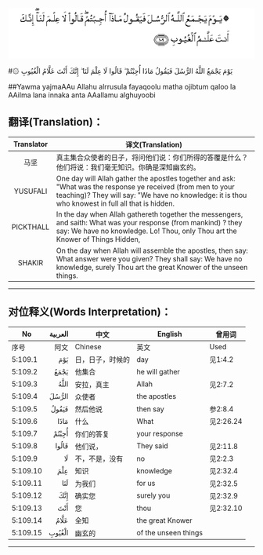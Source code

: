 ![005:109](images/005_109.gif)

#۞ يَوْمَ يَجْمَعُ اللَّهُ الرُّسُلَ فَيَقُولُ مَاذَا أُجِبْتُمْ ۖ قَالُوا لَا عِلْمَ لَنَا ۖ إِنَّكَ أَنْتَ عَلَّامُ الْغُيُوبِ 

##Yawma yajmaAAu Allahu alrrusula fayaqoolu matha ojibtum qaloo la AAilma lana innaka anta AAallamu alghuyoobi 

## 翻译(Translation)：

| Translator | 译文(Translation)                                            |
| :--------: | ------------------------------------------------------------ |
|    马坚    | 真主集合众使者的日子，将问他们说：你们所得的答覆是什么？他们将说：我们毫无知识。你确是深知幽玄的。 |
|  YUSUFALI  | One day will Allah gather the apostles together and ask: "What was the response ye received (from men to your teaching)? They will say: "We have no knowledge: it is thou who knowest in full all that is hidden. |
| PICKTHALL  | In the day when Allah gathereth together the messengers, and saith: What was your response (from mankind) ? they say: We have no knowledge. Lo! Thou, only Thou art the Knower of Things Hidden, |
|   SHAKIR   | On the day when Allah will assemble the apostles, then say: What answer were you given? They shall say: We have no knowledge, surely Thou art the great Knower of the unseen things. |

---

## 对位释义(Words Interpretation)：

| No   | العربية | 中文    | English | 曾用词 |
| ---- | ------: | ------- | ------- | ------ |
| 序号 |    阿文 | Chinese | 英文    | Used   |
| 5:109.1  | يَوْمَ    | 日，日子，时候的 | day                  | 见1:4.2   |
| 5:109.2  | يَجْمَعُ   | 他集合           | he will gather       |           |
| 5:109.3  | اللَّهُ   | 安拉，真主       | Allah                | 见2:7.2   |
| 5:109.4  | الرُّسُلَ  | 众使者           | the apostles         |           |
| 5:109.5  | فَيَقُولُ  | 然后他说         | then say             | 参2:8.4   |
| 5:109.6  | مَاذَا   | 什么             | What                 | 见2:26.24 |
| 5:109.7  | أُجِبْتُمْ  | 你们的答复       | your response        |           |
| 5:109.8  | قَالُوا  | 他们说，         | They said            | 见2:11.8  |
| 5:109.9  | لَا     | 不，不是，没有   | no                   | 见2:2.3   |
| 5:109.10 | عِلْمَ    | 知识             | knowledge            | 见2:32.4  |
| 5:109.11 | لَنَا    | 为我们           | for us               | 见2:32.5  |
| 5:109.12 | إِنَّكَ    | 确实您           | surely you           | 见2:32.9  |
| 5:109.13 | أَنْتَ    | 您               | thou                 | 见2:32.10 |
| 5:109.14 | عَلَّامُ   | 全知             | the great Knower     |           |
| 5:109.15 | الْغُيُوبِ | 幽玄的           | of the unseen things |           |

---
